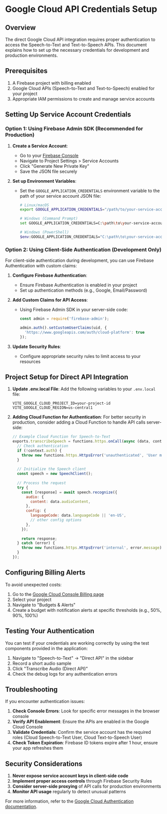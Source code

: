 # Google Cloud API Credentials Setup

## Overview

The direct Google Cloud API integration requires proper authentication to access the Speech-to-Text and Text-to-Speech APIs. This document explains how to set up the necessary credentials for development and production environments.

## Prerequisites

1. A Firebase project with billing enabled
2. Google Cloud APIs (Speech-to-Text and Text-to-Speech) enabled for your project
3. Appropriate IAM permissions to create and manage service accounts

## Setting Up Service Account Credentials

### Option 1: Using Firebase Admin SDK (Recommended for Production)

1. **Create a Service Account**:
   - Go to your [Firebase Console](https://console.firebase.google.com/)
   - Navigate to Project Settings > Service Accounts
   - Click "Generate New Private Key"
   - Save the JSON file securely

2. **Set up Environment Variables**:
   - Set the `GOOGLE_APPLICATION_CREDENTIALS` environment variable to the path of your service account JSON file:
     ```bash
     # Linux/macOS
     export GOOGLE_APPLICATION_CREDENTIALS="/path/to/your-service-account-file.json"
     
     # Windows (Command Prompt)
     set GOOGLE_APPLICATION_CREDENTIALS=C:\path\to\your-service-account-file.json
     
     # Windows (PowerShell)
     $env:GOOGLE_APPLICATION_CREDENTIALS="C:\path\to\your-service-account-file.json"
     ```

### Option 2: Using Client-Side Authentication (Development Only)

For client-side authentication during development, you can use Firebase Authentication with custom claims:

1. **Configure Firebase Authentication**:
   - Ensure Firebase Authentication is enabled in your project
   - Set up authentication methods (e.g., Google, Email/Password)

2. **Add Custom Claims for API Access**:
   - Using Firebase Admin SDK in your server-side code:
     ```javascript
     const admin = require('firebase-admin');
     
     admin.auth().setCustomUserClaims(uid, {
       'https://www.googleapis.com/auth/cloud-platform': true
     });
     ```

3. **Update Security Rules**:
   - Configure appropriate security rules to limit access to your resources

## Project Setup for Direct API Integration

1. **Update .env.local File**:
   Add the following variables to your `.env.local` file:

   ```
   VITE_GOOGLE_CLOUD_PROJECT_ID=your-project-id
   VITE_GOOGLE_CLOUD_REGION=us-central1
   ```

2. **Adding Cloud Function for Authentication**:
   For better security in production, consider adding a Cloud Function to handle API calls server-side:

   ```javascript
   // Example Cloud Function for Speech-to-Text
   exports.transcribeSpeech = functions.https.onCall(async (data, context) => {
     // Check authentication
     if (!context.auth) {
       throw new functions.https.HttpsError('unauthenticated', 'User must be authenticated');
     }
     
     // Initialize the Speech client
     const speech = new SpeechClient();
     
     // Process the request
     try {
       const [response] = await speech.recognize({
         audio: {
           content: data.audioContent,
         },
         config: {
           languageCode: data.languageCode || 'en-US',
           // other config options
         },
       });
       
       return response;
     } catch (error) {
       throw new functions.https.HttpsError('internal', error.message);
     }
   });
   ```

## Configuring Billing Alerts

To avoid unexpected costs:

1. Go to the [Google Cloud Console Billing page](https://console.cloud.google.com/billing)
2. Select your project
3. Navigate to "Budgets & Alerts"
4. Create a budget with notification alerts at specific thresholds (e.g., 50%, 90%, 100%)

## Testing Your Authentication

You can test if your credentials are working correctly by using the test components provided in the application:

1. Navigate to "Speech-to-Text" → "Direct API" in the sidebar
2. Record a short audio sample
3. Click "Transcribe Audio (Direct API)"
4. Check the debug logs for any authentication errors

## Troubleshooting

If you encounter authentication issues:

1. **Check Console Errors**: Look for specific error messages in the browser console
2. **Verify API Enablement**: Ensure the APIs are enabled in the Google Cloud Console
3. **Validate Credentials**: Confirm the service account has the required roles (Cloud Speech-to-Text User, Cloud Text-to-Speech User)
4. **Check Token Expiration**: Firebase ID tokens expire after 1 hour, ensure your app refreshes them

## Security Considerations

1. **Never expose service account keys in client-side code**
2. **Implement proper access controls** through Firebase Security Rules
3. **Consider server-side proxying** of API calls for production environments
4. **Monitor API usage** regularly to detect unusual patterns

For more information, refer to the [Google Cloud Authentication documentation](https://cloud.google.com/docs/authentication).
